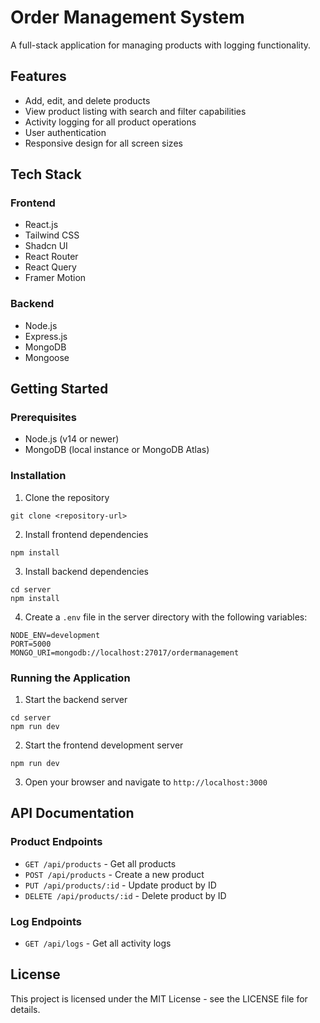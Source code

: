 
# Order Management System

A full-stack application for managing products with logging functionality.

## Features

- Add, edit, and delete products
- View product listing with search and filter capabilities
- Activity logging for all product operations
- User authentication
- Responsive design for all screen sizes

## Tech Stack

### Frontend
- React.js
- Tailwind CSS
- Shadcn UI
- React Router
- React Query
- Framer Motion

### Backend
- Node.js
- Express.js
- MongoDB
- Mongoose

## Getting Started

### Prerequisites

- Node.js (v14 or newer)
- MongoDB (local instance or MongoDB Atlas)

### Installation

1. Clone the repository
```
git clone <repository-url>
```

2. Install frontend dependencies
```
npm install
```

3. Install backend dependencies
```
cd server
npm install
```

4. Create a `.env` file in the server directory with the following variables:
```
NODE_ENV=development
PORT=5000
MONGO_URI=mongodb://localhost:27017/ordermanagement
```

### Running the Application

1. Start the backend server
```
cd server
npm run dev
```

2. Start the frontend development server
```
npm run dev
```

3. Open your browser and navigate to `http://localhost:3000`

## API Documentation

### Product Endpoints

- `GET /api/products` - Get all products
- `POST /api/products` - Create a new product
- `PUT /api/products/:id` - Update product by ID
- `DELETE /api/products/:id` - Delete product by ID

### Log Endpoints

- `GET /api/logs` - Get all activity logs

## License

This project is licensed under the MIT License - see the LICENSE file for details.
